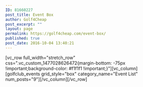 ```yaml
---
ID: 81660227
post_title: Event Box
author: Golf4Cheap
post_excerpt: ""
layout: page
permalink: https://golf4cheap.com/event-box/
published: true
post_date: 2016-10-04 13:40:21
---
```

[vc_row full_width="stretch_row" css=".vc_custom_1477028626472{margin-bottom: -75px !important;background-color: #f1f1f1 !important;}"][vc_column][golfclub_events grid_style="box" category_name="Event List" num_posts="9"][/vc_column][/vc_row]